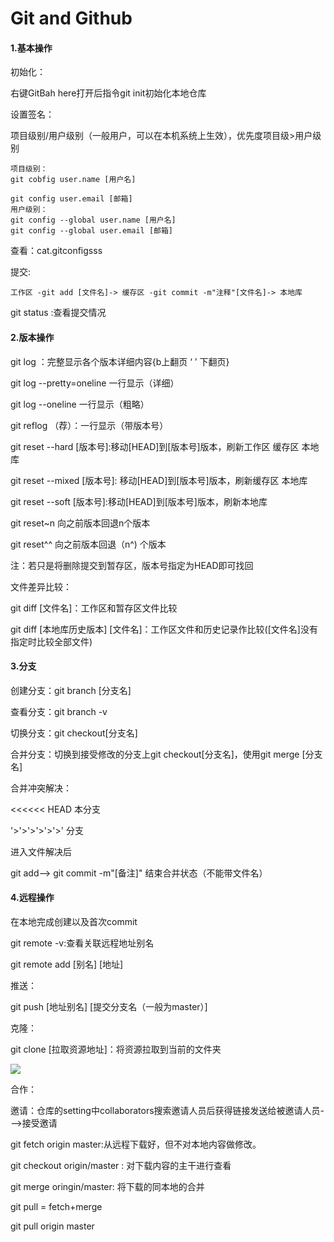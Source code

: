 # Git and Github

#### 1.基本操作

初始化：

右键GitBah here打开后指令git init初始化本地仓库

设置签名：

项目级别/用户级别（一般用户，可以在本机系统上生效），优先度项目级>用户级别

```
项目级别：
git cobfig user.name [用户名]

git config user.email [邮箱]
用户级别：
git config --global user.name [用户名]
git config --global user.email [邮箱]
```

查看：cat.gitconfigsss

提交:

```
工作区 -git add [文件名]-> 缓存区 -git commit -m"注释"[文件名]-> 本地库
```

git status :查看提交情况

#### 2.版本操作

git log ：完整显示各个版本详细内容{b上翻页 ‘ ’ 下翻页}

git log --pretty=oneline 一行显示（详细）

git log --oneline 一行显示（粗略）

git reflog （荐）：一行显示（带版本号）



git reset --hard [版本号]:移动[HEAD]到[版本号]版本，刷新工作区 缓存区 本地库

git reset --mixed [版本号]: 移动[HEAD]到[版本号]版本，刷新缓存区 本地库

git reset --soft [版本号]:移动[HEAD]到[版本号]版本，刷新本地库

git reset~n 向之前版本回退n个版本

git reset^^ 向之前版本回退（n^) 个版本



注：若只是将删除提交到暂存区，版本号指定为HEAD即可找回

文件差异比较：

git diff [文件名]：工作区和暂存区文件比较

git diff [本地库历史版本] [文件名]：工作区文件和历史记录作比较([文件名]没有指定时比较全部文件)

#### 3.分支

创建分支：git branch [分支名]

查看分支：git branch -v

切换分支：git checkout[分支名]

合并分支：切换到接受修改的分支上git checkout[分支名]，使用git merge [分支名]

合并冲突解决：

<<<<<< HEAD 本分支

'>'>'>'>'>'>' 分支

进入文件解决后

git add--> git commit -m"[备注]" 结束合并状态（不能带文件名）

#### 4.远程操作

在本地完成创建以及首次commit

git remote -v:查看关联远程地址别名

git remote add [别名] [地址]

推送：

git push [地址别名] [提交分支名（一般为master）]

克隆：

git clone [拉取资源地址]：将资源拉取到当前的文件夹

![](..\GitNotes\笔记的图\2021-05-30.png)

合作：

邀请：仓库的setting中collaborators搜索邀请人员后获得链接发送给被邀请人员--->接受邀请

git fetch origin master:从远程下载好，但不对本地内容做修改。

git checkout origin/master : 对下载内容的主干进行查看

git merge oringin/master: 将下载的同本地的合并

git pull = fetch+merge

git pull origin master

